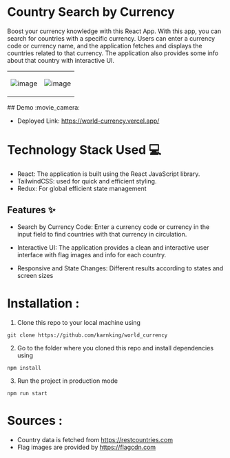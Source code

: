 # Country Search by Currency

Boost your currency knowledge with this React App.
With this app, you can search for countries with a specific currency. Users can enter a currency code or currency name, and the application fetches and displays the countries related to that currency. The application also provides some info about that country with interactive UI.
<table>
  <tr>
    <td>
      
![image](https://github.com/karnking/world_currency/assets/68837552/311869f2-5e04-42af-9039-6bc08eba292f)
      </td>
    <td>
      
  ![image](https://github.com/karnking/world_currency/assets/68837552/4319ea90-98aa-483b-a8bc-a9ac93a7c059)
      </td>
</tr>
</table>
## Demo :movie_camera:

- Deployed Link: https://world-currency.vercel.app/

# Technology Stack Used 💻

- React: The application is built using the React JavaScript library.
- TailwindCSS: used for quick and efficient styling.
- Redux: For global efficient state management

## Features :sparkles:

- Search by Currency Code: Enter a currency code or currency in the input field to find countries with that currency in circulation.

- Interactive UI: The application provides a clean and interactive user interface with flag images and info for each country.

- Responsive and State Changes: Different results according to states and screen sizes 

# Installation :

1. Clone this repo to your local machine using

```
git clone https://github.com/karnking/world_currency
```

2. Go to the folder where you cloned this repo and install dependencies using

```
npm install
```

3. Run the project in production mode

```
npm run start
```

# Sources :

- Country data is fetched from https://restcountries.com
- Flag images are provided by https://flagcdn.com
